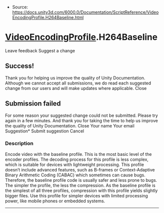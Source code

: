 * Source: https://docs.unity3d.com/6000.0/Documentation/ScriptReference/VideoEncodingProfile.H264Baseline.html

#  [VideoEncodingProfile](https://docs.unity3d.com/6000.0/Documentation/ScriptReference/VideoEncodingProfile.html).H264Baseline
Leave feedback
Suggest a change
## Success!
Thank you for helping us improve the quality of Unity Documentation. Although we cannot accept all submissions, we do read each suggested change from our users and will make updates where applicable.
Close
## Submission failed
For some reason your suggested change could not be submitted. Please <a>try again</a> in a few minutes. And thank you for taking the time to help us improve the quality of Unity Documentation.
Close
Your name Your email Suggestion* Submit suggestion
Cancel
### Description
Encode video with the baseline profile.
This is the most basic level of the encoder profiles. The decoding process for this profile is less complex, which is suitable for devices with lightweight processing. This profile doesn’t include advanced features, such as B-frames or Context-Adaptive Binary Arithmetic Coding (CABAC) which sometimes can cause bugs. Therefore, the baseline profile code is usually safer and less prone to bugs. The simpler the profile, the less the compression. As the baseline profile is the simplest of all three profiles, compression with this profile yields slightly bigger files. Use this profile for simpler devices with limited processing power, like mobile phones or embedded systems.
* * *
